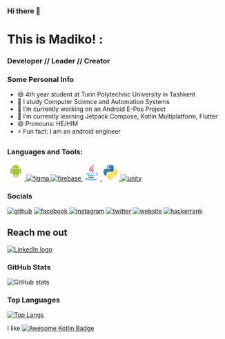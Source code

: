 ### Hi there 👋
# This is Madiko! :

### Developer // Leader // Creator
### Some Personal Info
- 😄 4th year student at Turin Polytechnic University in Tashkent
- 💬 I study Computer Science and Automation Systems  
- 🔭 I’m currently working on an Android E-Pos Project
- 🌱 I’m currently learning Jetpack Compose, Kotlin Multiplatform, Flutter 
- 😄 Pronouns: HE/HIM
- ⚡ Fun fact: I am an android engineer 

<h3 align="left">Languages and Tools:</h3>
<p align="left"> <a href="https://developer.android.com" target="_blank"> <img src="https://raw.githubusercontent.com/devicons/devicon/master/icons/android/android-original-wordmark.svg" alt="android" width="40" height="40"/> </a>  <a href="https://www.figma.com/" target="_blank"> <img src="https://www.vectorlogo.zone/logos/figma/figma-icon.svg" alt="figma" width="40" height="40"/> </a> <a href="https://firebase.google.com/" target="_blank"> <img src="https://www.vectorlogo.zone/logos/firebase/firebase-icon.svg" alt="firebase" width="40" height="40"/> </a> <a href="https://www.java.com" target="_blank"> <img src="https://raw.githubusercontent.com/devicons/devicon/master/icons/java/java-original.svg" alt="java" width="40" height="40"/> <a href="https://www.python.org" target="_blank"> <img src="https://raw.githubusercontent.com/devicons/devicon/master/icons/python/python-original.svg" alt="python" width="40" height="40"/> </a> <a href="https://unity.com/" target="_blank"> <img src="https://www.vectorlogo.zone/logos/unity3d/unity3d-icon.svg" alt="unity" width="40" height="40"/> </a></p>



### Socials
[<img src='https://cdn.jsdelivr.net/npm/simple-icons@3.0.1/icons/github.svg' alt='github' height='40'>](https://github.com/Sardorbekcyber)  [<img src='https://upload.wikimedia.org/wikipedia/commons/thumb/5/51/Facebook_f_logo_%282019%29.svg/1365px-Facebook_f_logo_%282019%29.svg.png' alt='facebook' height='40' > ](https://www.facebook.com/sardor.narziyev.9/)  [<img src='https://upload.wikimedia.org/wikipedia/commons/thumb/9/96/Instagram.svg/1200px-Instagram.svg.png' alt='instagram' height='40'>](https://www.instagram.com/sard0rbeck/)  [<img src='https://upload.wikimedia.org/wikipedia/sco/thumb/9/9f/Twitter_bird_logo_2012.svg/1200px-Twitter_bird_logo_2012.svg.png' alt='twitter' height='40'>](https://twitter.com/NarziyevSardor)  [<img src='https://cdn4.iconfinder.com/data/icons/social-media-2210/24/Artstation-512.png' alt='website' height='40'>](https://sardorbek.me/)  [<img src='https://cdn.worldvectorlogo.com/logos/hackerrank.svg' alt='hackerrank' height='40'>](https://www.hackerrank.com/sardornarziyev21)  
  
## Reach me out 
  
  [<img src="https://img.shields.io/badge/LinkedIn-282C34?logo=linkedin&logoColor=0077B5" alt="LinkedIn logo" title="LinkedIn" height="25" />](https://www.linkedin.com/in/sardor-narziyev/)

### GitHub Stats
![GitHub stats](https://github-readme-stats.vercel.app/api?username=Sardorbekcyber&show_icons=true&count_private=true&theme=dracula&hide_border=true)  

### Top Languages
[![Top Langs](https://github-readme-stats.vercel.app/api/top-langs/?username=Sardorbekcyber&layout=compact&theme=dracula&hide_border=true)](https://github.com/anuraghazra/github-readme-stats)


I like [![Awesome Kotlin Badge](https://kotlin.link/awesome-kotlin.svg)](https://github.com/KotlinBy/awesome-kotlin)
